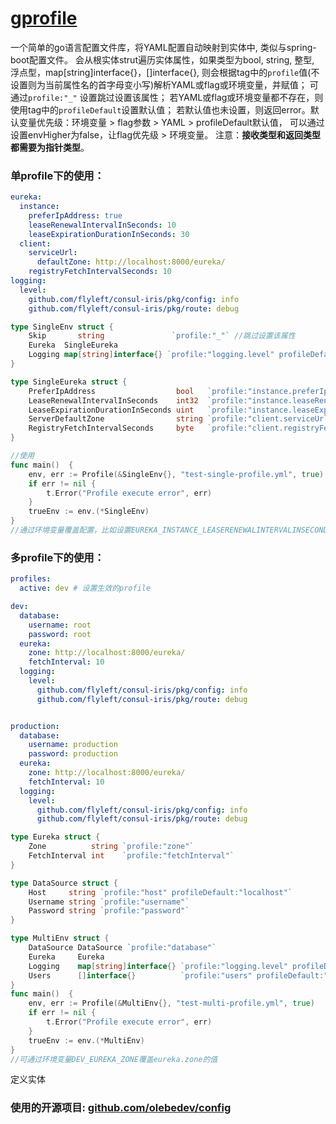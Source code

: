 # [gprofile](https://github.com/flyleft/gprofile)
一个简单的go语言配置文件库，将YAML配置自动映射到实体中, 类似与spring-boot配置文件。
会从根实体strut遍历实体属性，如果类型为bool, string, 整型, 浮点型，map[string]interface{}，[]interface{},
则会根据tag中的`profile`值(不设置则为当前属性名的首字母变小写)解析YAML或flag或环境变量，并赋值；
可通过`profile:"_"` 设置跳过设置该属性；
若YAML或flag或环境变量都不存在，则使用tag中的`profileDefault`设置默认值；
若默认值也未设置，则返回error。默认变量优先级：环境变量 > flag参数 > YAML > profileDefault默认值，
可以通过设置envHigher为false，让flag优先级 > 环境变量。
注意：**接收类型和返回类型都需要为指针类型**。



### 单profile下的使用：
```yml
eureka:
  instance:
    preferIpAddress: true
    leaseRenewalIntervalInSeconds: 10
    leaseExpirationDurationInSeconds: 30
  client:
    serviceUrl:
      defaultZone: http://localhost:8000/eureka/
    registryFetchIntervalSeconds: 10
logging:
  level:
    github.com/flyleft/consul-iris/pkg/config: info
    github.com/flyleft/consul-iris/pkg/route: debug
```

```go
type SingleEnv struct {
    Skip       string               `profile:"_"` //跳过设置该属性
	Eureka  SingleEureka
	Logging map[string]interface{} `profile:"logging.level" profileDefault:"{\"github.com/flyleft/consul-iris\":\"debug\"}"`
}

type SingleEureka struct {
	PreferIpAddress                  bool   `profile:"instance.preferIpAddress"`
	LeaseRenewalIntervalInSeconds    int32  `profile:"instance.leaseRenewalIntervalInSeconds"`
	LeaseExpirationDurationInSeconds uint   `profile:"instance.leaseExpirationDurationInSeconds"`
	ServerDefaultZone                string `profile:"client.serviceUrl.defaultZone" profileDefault:"http://localhost:8000/eureka/"`
	RegistryFetchIntervalSeconds     byte   `profile:"client.registryFetchIntervalSeconds"`
}

//使用
func main()  {
	env, err := Profile(&SingleEnv{}, "test-single-profile.yml", true)
	if err != nil {
		t.Error("Profile execute error", err)
	}
	trueEnv := env.(*SingleEnv)
}
//通过环境变量覆盖配置，比如设置EUREKA_INSTANCE_LEASERENEWALINTERVALINSECONDS环境变量值覆盖eureka.instance.leaseRenewalIntervalInSeconds
```


### 多profile下的使用：
```yml
profiles:
  active: dev # 设置生效的profile

dev:
  database:
    username: root
    password: root
  eureka:
    zone: http://localhost:8000/eureka/
    fetchInterval: 10
  logging:
    level:
      github.com/flyleft/consul-iris/pkg/config: info
      github.com/flyleft/consul-iris/pkg/route: debug


production:
  database:
    username: production
    password: production
  eureka:
    zone: http://localhost:8000/eureka/
    fetchInterval: 10
  logging:
    level:
      github.com/flyleft/consul-iris/pkg/config: info
      github.com/flyleft/consul-iris/pkg/route: debug

```

```go
type Eureka struct {
	Zone          string `profile:"zone"`
	FetchInterval int    `profile:"fetchInterval"`
}

type DataSource struct {
	Host     string `profile:"host" profileDefault:"localhost"`
	Username string `profile:"username"`
	Password string `profile:"password"`
}

type MultiEnv struct {
	DataSource DataSource `profile:"database"`
	Eureka     Eureka
	Logging    map[string]interface{} `profile:"logging.level" profileDefault:"{\"github.com/flyleft/consul-iris\":\"debug\"}"`
	Users      []interface{}          `profile:"users" profileDefault:"[\"admin\",\"test\",\"root\"]"`
}
func main()  {
	env, err := Profile(&MultiEnv{}, "test-multi-profile.yml", true)
	if err != nil {
		t.Error("Profile execute error", err)
	}
	trueEnv := env.(*MultiEnv)
}
//可通过环境变量DEV_EUREKA_ZONE覆盖eureka.zone的值
```


定义实体

### 使用的开源项目: [github.com/olebedev/config](https://github.com/olebedev/config)
